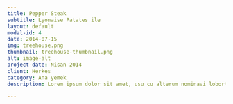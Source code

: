 ```yaml
---
title: Pepper Steak
subtitle: Lyonaise Patates ile
layout: default
modal-id: 4
date: 2014-07-15
img: treehouse.png
thumbnail: treehouse-thumbnail.png
alt: image-alt
project-date: Nisan 2014
client: Herkes
category: Ana yemek
description: Lorem ipsum dolor sit amet, usu cu alterum nominavi lobortis. At duo novum diceret. Tantas apeirian vix et, usu sanctus postulant inciderint ut, populo diceret necessitatibus in vim. Cu eum dicam feugiat noluisse.

---
```

